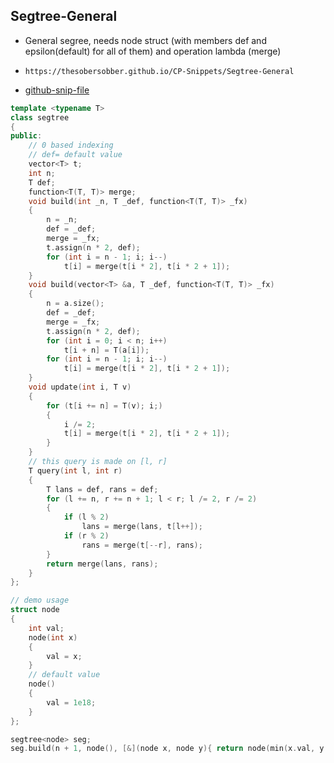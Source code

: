 
## Segtree-General

- General segree, needs node struct (with members def and epsilon(default) for all of them) and operation lambda (merge)
- ```
  https://thesobersobber.github.io/CP-Snippets/Segtree-General
  ```
- [github-snip-file](https://github.com/theSoberSobber/CP-Snippets/blob/main/snippets.json#L184)

```cpp
template <typename T>
class segtree
{
public:
    // 0 based indexing
    // def= default value
    vector<T> t;
    int n;
    T def;
    function<T(T, T)> merge;
    void build(int _n, T _def, function<T(T, T)> _fx)
    {
        n = _n;
        def = _def;
        merge = _fx;
        t.assign(n * 2, def);
        for (int i = n - 1; i; i--)
            t[i] = merge(t[i * 2], t[i * 2 + 1]);
    }
    void build(vector<T> &a, T _def, function<T(T, T)> _fx)
    {
        n = a.size();
        def = _def;
        merge = _fx;
        t.assign(n * 2, def);
        for (int i = 0; i < n; i++)
            t[i + n] = T(a[i]);
        for (int i = n - 1; i; i--)
            t[i] = merge(t[i * 2], t[i * 2 + 1]);
    }
    void update(int i, T v)
    {
        for (t[i += n] = T(v); i;)
        {
            i /= 2;
            t[i] = merge(t[i * 2], t[i * 2 + 1]);
        }
    }
    // this query is made on [l, r]
    T query(int l, int r)
    {
        T lans = def, rans = def;
        for (l += n, r += n + 1; l < r; l /= 2, r /= 2)
        {
            if (l % 2)
                lans = merge(lans, t[l++]);
            if (r % 2)
                rans = merge(t[--r], rans);
        }
        return merge(lans, rans);
    }
};

// demo usage
struct node
{
    int val;
    node(int x)
    {
        val = x;
    }
    // default value
    node()
    {
        val = 1e18;
    }
};

segtree<node> seg;
seg.build(n + 1, node(), [&](node x, node y){ return node(min(x.val, y.val)); });

```
